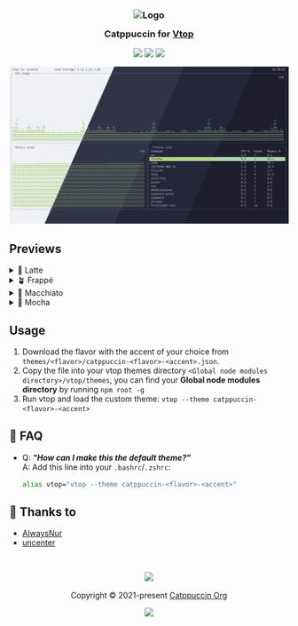 <h3 align="center">
	<img src="https://raw.githubusercontent.com/catppuccin/catppuccin/main/assets/logos/exports/1544x1544_circle.png" width="100" alt="Logo"/><br/>
	<img src="https://raw.githubusercontent.com/catppuccin/catppuccin/main/assets/misc/transparent.png" height="30" width="0px"/>
	Catppuccin for <a href="https://github.com/MrRio/vtop/">Vtop</a>
	<img src="https://raw.githubusercontent.com/catppuccin/catppuccin/main/assets/misc/transparent.png" height="30" width="0px"/>
</h3>

<p align="center">
	<a href="https://github.com/alwaysnur/catppuccin-vtop/stargazers"><img src="https://img.shields.io/github/stars/alwaysnur/catppuccin-vtop?colorA=363a4f&colorB=b7bdf8&style=for-the-badge"></a>
	<a href="https://github.com/alwaysnur/catppuccin-vtop/issues"><img src="https://img.shields.io/github/issues/alwaysnur/catppuccin-vtop?colorA=363a4f&colorB=f5a97f&style=for-the-badge"></a>
	<a href="https://github.com/alwaysnur/catppuccin-vtop/contributors"><img src="https://img.shields.io/github/contributors/alwaysnur/catppuccin-vtop?colorA=363a4f&colorB=a6da95&style=for-the-badge"></a>
</p>

<p align="center">
	<img src="https://raw.githubusercontent.com/alwaysnur/catppuccin-vtop/main/assets/preview.webp"/>
</p>

## Previews

<details>
<summary>🌻 Latte</summary>
<img src="https://raw.githubusercontent.com/alwaysnur/catppuccin-vtop/main/assets/latte.webp"/>
</details>
<details>
<summary>🪴 Frappé</summary>
<img src="https://raw.githubusercontent.com/alwaysnur/catppuccin-vtop/main/assets/frappe.webp"/>
</details>
<details>
<summary>🌺 Macchiato</summary>
<img src="https://raw.githubusercontent.com/alwaysnur/catppuccin-vtop/main/assets/macchiato.webp"/>
</details>
<details>
<summary>🌿 Mocha</summary>
<img src="https://raw.githubusercontent.com/alwaysnur/catppuccin-vtop/main/assets/mocha.webp"/>
</details>

## Usage

1. Download the flavor with the accent of your choice from `themes/<flavor>/catppuccin-<flavor>-<accent>.json`.
2. Copy the file into your vtop themes directory `<Global node modules directory>/vtop/themes`, you can find your **Global node modules directory** by running `npm root -g`
3. Run vtop and load the custom theme: `vtop --theme catppuccin-<flavor>-<accent>`

<!-- The FAQ section is optional. Remove if needed.-->
## 🙋 FAQ

- Q: **_"How can I make this the default theme?"_**\
  A: Add this line into your `.bashrc`/`.zshrc`:

  ```bash
  alias vtop="vtop --theme catppuccin-<flavor>-<accent>"
  ```

## 💝 Thanks to

- [AlwaysNur](https://github.com/alwaysnur)
- [uncenter](https://github.com/uncenter)

&nbsp;

<p align="center">
	<img src="https://raw.githubusercontent.com/catppuccin/catppuccin/main/assets/footers/gray0_ctp_on_line.svg?sanitize=true" />
</p>

<p align="center">
	Copyright &copy; 2021-present <a href="https://github.com/catppuccin" target="_blank">Catppuccin Org</a>
</p>

<p align="center">
	<a href="https://github.com/catppuccin/catppuccin/blob/main/LICENSE"><img src="https://img.shields.io/static/v1.svg?style=for-the-badge&label=License&message=MIT&logoColor=d9e0ee&colorA=363a4f&colorB=b7bdf8"/></a>
</p>
